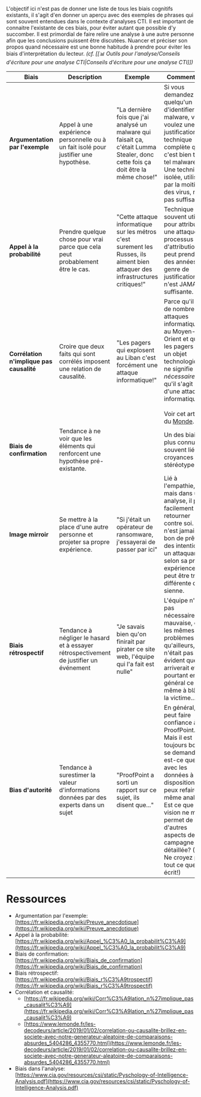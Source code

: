 L'objectif ici n'est pas de donner une liste de tous les biais cognitifs existants, il s'agit d'en donner un aperçu avec des exemples de phrases qui sont souvent entendues dans le contexte d'analyses CTI. Il est important de connaitre l'existante de ces biais, pour éviter autant que possible d'y succomber. Il est primordial de faire relire une analyse à une autre personne afin que les conclusions puissent être discutées. Nuancer et préciser son propos quand nécessaire est une bonne habitude à prendre pour éviter les biais d'interprétation du lecteur. *(cf. [[📊 Outils pour l'analyse/Conseils d'écriture pour une analyse CTI|Conseils d'écriture pour une analyse CTI]])*


| Biais                                    | Description                                                                            | Exemple                                                                                                                           | Commentaire                                                                                                                                                                                                                                                                                                                                                                                                         |
| ---------------------------------------- | -------------------------------------------------------------------------------------- | --------------------------------------------------------------------------------------------------------------------------------- | ------------------------------------------------------------------------------------------------------------------------------------------------------------------------------------------------------------------------------------------------------------------------------------------------------------------------------------------------------------------------------------------------------------------- |
| **Argumentation par l'exemple**          | Appel à une expérience personnelle ou à un fait isolé pour justifier une hypothèse.    | "La dernière fois que j'ai analysé un malware qui faisait ça, c'était Lumma Stealer, donc cette fois ça doit être la même chose!" | Si vous demandez à quelqu'un d'identifier un malware, vous voulez une justification technique complète que c'est bien tel ou tel malware. Une technique isolée, utiliser par la moitié des virus, n'est pas suffisante.                                                                                                                                                                                             |
| **Appel à la probabilité**               | Prendre quelque chose pour vrai parce que cela peut probablement être le cas.          | "Cette attaque informatique sur les métros c'est surement les Russes, ils aiment bien attaquer des infrastructures critiques!"    | Technique souvent utilisée pour attribuer une attaque. Un processus d'attribution peut prendre des années. Ce genre de justification n'est JAMAIS suffisante.                                                                                                                                                                                                                                                       |
| **Corrélation n'implique pas causalité** | Croire que deux faits qui sont corrélés imposent une relation de causalité.            | "Les pagers qui explosent au Liban c'est forcément une attaque informatique!"                                                     | Parce qu'il y a de nombreuses attaques informatiques au Moyen-Orient et que les pagers sont un objet technologique ne signifie pas *nécessairement* qu'il s'agit d'une attaque informatique.<br><br>Voir cet article du [Monde](https://www.lemonde.fr/les-decodeurs/article/2019/01/02/correlation-ou-causalite-brillez-en-societe-avec-notre-generateur-aleatoire-de-comparaisons-absurdes_5404286_4355770.html). |
| **Biais de confirmation**                | Tendance à ne voir que les éléments qui renforcent une hypothèse pré-existante.        |                                                                                                                                   | Un des biais les plus connus, souvent lié aux croyances au stéréotypes.                                                                                                                                                                                                                                                                                                                                             |
| **Image mirroir**                        | Se mettre à la place d'une autre personne et projeter sa propre expérience.            | "Si j'était un opérateur de ransomware, j'essayerai de passer par ici"                                                            | Lié à l'empathie, mais dans une analyse, il peut facilement se retourner contre soi. Il n'est jamais bon de prêter des intentions à un attaquant selon sa propre expérience qui peut être très différente de la sienne.                                                                                                                                                                                             |
| **Biais rétrospectif**                   | Tendance à négliger le hasard et à essayer rétrospectivement de justifier un événement | "Je savais bien qu'on finirait par pirater ce site web, l'équipe qui l'a fait est nulle"                                          | L'équipe n'est pas nécessairement mauvaise, elle a les mêmes problèmes qu'ailleurs, ça n'était pas évident que ça arriverait et pourtant en général ce biais même à blâmer la victime...                                                                                                                                                                                                                            |
| **Bias d'autorité**                      | Tendance à surestimer la valeur d'informations données par des experts dans un sujet   | "ProofPoint a sorti un rapport sur ce sujet, ils disent que..."                                                                   | En général, on peut faire confiance à ProofPoint. Mais il est toujours bon de se demander, est-ce que avec les données à ma disposition je peux refaire la même analyse? Est ce que ma vision ne me permet de voir d'autres aspects de la campagne détaillée? (PS: Ne croyez pas tout ce que j'ai écrit!)                                                                                                           |
# Ressources

- Argumentation par l'exemple: [https://fr.wikipedia.org/wiki/Preuve_anecdotique](https://fr.wikipedia.org/wiki/Preuve_anecdotique)
- Appel à la probabilité: [https://fr.wikipedia.org/wiki/Appel_%C3%A0_la_probabilit%C3%A9](https://fr.wikipedia.org/wiki/Appel_%C3%A0_la_probabilit%C3%A9)
- Biais de confirmation: [https://fr.wikipedia.org/wiki/Biais_de_confirmation](https://fr.wikipedia.org/wiki/Biais_de_confirmation)
- Biais rétrospectif: [https://fr.wikipedia.org/wiki/Biais_r%C3%A9trospectif](https://fr.wikipedia.org/wiki/Biais_r%C3%A9trospectif)
- Corrélation et causalité:
	- [https://fr.wikipedia.org/wiki/Corr%C3%A9lation_n%27implique_pas_causalit%C3%A9](https://fr.wikipedia.org/wiki/Corr%C3%A9lation_n%27implique_pas_causalit%C3%A9)
	- [https://www.lemonde.fr/les-decodeurs/article/2019/01/02/correlation-ou-causalite-brillez-en-societe-avec-notre-generateur-aleatoire-de-comparaisons-absurdes_5404286_4355770.html](https://www.lemonde.fr/les-decodeurs/article/2019/01/02/correlation-ou-causalite-brillez-en-societe-avec-notre-generateur-aleatoire-de-comparaisons-absurdes_5404286_4355770.html)
- Biais dans l'analyse: [https://www.cia.gov/resources/csi/static/Pyschology-of-Intelligence-Analysis.pdf](https://www.cia.gov/resources/csi/static/Pyschology-of-Intelligence-Analysis.pdf)
